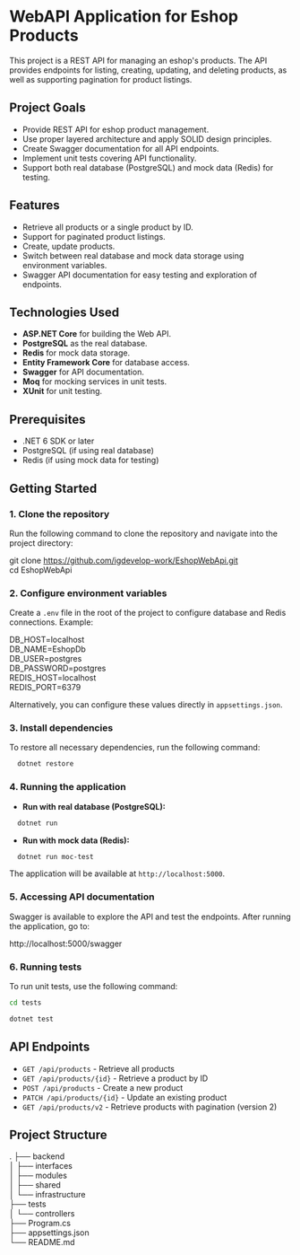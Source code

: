 # WebAPI Application for Eshop Products

This project is a REST API for managing an eshop's products. The API provides endpoints for listing, creating, updating, and deleting products, as well as supporting pagination for product listings.

## Project Goals

- Provide REST API for eshop product management.
- Use proper layered architecture and apply SOLID design principles.
- Create Swagger documentation for all API endpoints.
- Implement unit tests covering API functionality.
- Support both real database (PostgreSQL) and mock data (Redis) for testing.

## Features

- Retrieve all products or a single product by ID.
- Support for paginated product listings.
- Create, update products.
- Switch between real database and mock data storage using environment variables.
- Swagger API documentation for easy testing and exploration of endpoints.

## Technologies Used

- **ASP.NET Core** for building the Web API.
- **PostgreSQL** as the real database.
- **Redis** for mock data storage.
- **Entity Framework Core** for database access.
- **Swagger** for API documentation.
- **Moq** for mocking services in unit tests.
- **XUnit** for unit testing.

## Prerequisites

- .NET 6 SDK or later
- PostgreSQL (if using real database)
- Redis (if using mock data for testing)

## Getting Started

### 1. Clone the repository

Run the following command to clone the repository and navigate into the project directory:

git clone https://github.com/igdevelop-work/EshopWebApi.git  
cd EshopWebApi

### 2. Configure environment variables

Create a `.env` file in the root of the project to configure database and Redis connections. Example:

DB_HOST=localhost  
DB_NAME=EshopDb  
DB_USER=postgres  
DB_PASSWORD=postgres  
REDIS_HOST=localhost  
REDIS_PORT=6379

Alternatively, you can configure these values directly in `appsettings.json`.

### 3. Install dependencies

To restore all necessary dependencies, run the following command:

```bash
  dotnet restore
```

### 4. Running the application

- **Run with real database (PostgreSQL):**
```bash
  dotnet run
```
- **Run with mock data (Redis):**
```bash
  dotnet run moc-test
```
The application will be available at `http://localhost:5000`.

### 5. Accessing API documentation

Swagger is available to explore the API and test the endpoints. After running the application, go to:

http://localhost:5000/swagger

### 6. Running tests

To run unit tests, use the following command:
```bash
cd tests
```
```bash
dotnet test
```
## API Endpoints

- `GET /api/products` - Retrieve all products
- `GET /api/products/{id}` - Retrieve a product by ID
- `POST /api/products` - Create a new product
- `PATCH /api/products/{id}` - Update an existing product
- `GET /api/products/v2` - Retrieve products with pagination (version 2)

## Project Structure

.
├── backend  
│   ├── interfaces  
│   ├── modules  
│   ├── shared  
│   └── infrastructure  
├── tests  
│   └── controllers  
├── Program.cs  
├── appsettings.json  
└── README.md  
